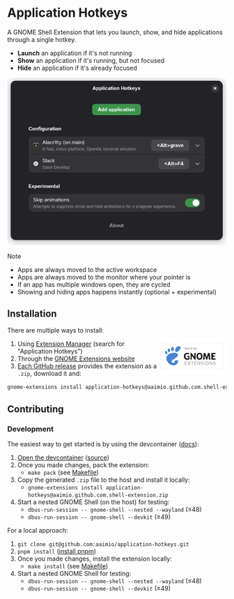 # Application Hotkeys

A GNOME Shell Extension that lets you launch, show, and hide applications
through a single hotkey.

- **Launch** an application if it's not running
- **Show** an application if it's running, but not focused
- **Hide** an application if it's already focused

![Application Hotkeys: Preferences page](./screenshot.webp)

> [!NOTE]
>
> - Apps are always moved to the active workspace
> - Apps are always moved to the monitor where your pointer is
> - If an app has multiple windows open, they are cycled
> - Showing and hiding apps happens instantly (optional + experimental)

## Installation

There are multiple ways to install:

[<img src="https://github.com/aaimio/application-hotkeys/raw/main/docs/gnome-extension.png" align="right">](https://extensions.gnome.org/extension/8641/application-hotkeys/)

1. Using
   [Extension Manager](https://flathub.org/en/apps/com.mattjakeman.ExtensionManager)
   (search for "Application Hotkeys")
2. Through the
   [GNOME Extensions website](https://extensions.gnome.org/extension/8641/application-hotkeys/)
3. [Each GitHub release](https://github.com/aaimio/application-hotkeys/releases)
   provides the extension as a `.zip`, download it and:

```sh
gnome-extensions install application-hotkeys@aaimio.github.com.shell-extension.zip
```

## Contributing

### Development

The easiest way to get started is by using the devcontainer
([docs](https://code.visualstudio.com/docs/devcontainers/containers#_quick-start-open-a-git-repository-or-github-pr-in-an-isolated-container-volume)):

1. [Open the devcontainer](https://vscode.dev/redirect?url=vscode://ms-vscode-remote.remote-containers/cloneInVolume?url=https://github.com/aaimio/application-hotkeys)
   ([source](../.devcontainer/devcontainer.json))
2. Once you made changes, pack the extension:
   - `make pack` (see [Makefile](../Makefile))
3. Copy the generated `.zip` file to the host and install it locally:
   - `gnome-extensions install application-hotkeys@aaimio.github.com.shell-extension.zip`
4. Start a nested GNOME Shell (on the host) for testing:
   - `dbus-run-session -- gnome-shell --nested --wayland` (≤48)
   - `dbus-run-session -- gnome-shell --devkit` (≥49)

For a local approach:

1. `git clone git@github.com:aaimio/application-hotkeys.git`
2. `pnpm install` ([install pnpm](https://pnpm.io/installation))
3. Once you made changes, install the extension locally:
   - `make install` (see [Makefile](../Makefile))
4. Start a nested GNOME Shell for testing:
   - `dbus-run-session -- gnome-shell --nested --wayland` (≤48)
   - `dbus-run-session -- gnome-shell --devkit` (≥49)
